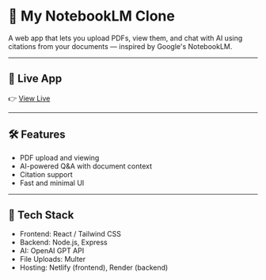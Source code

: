 # 📘 My NotebookLM Clone

A web app that lets you upload PDFs, view them, and chat with AI using citations from your documents — inspired by Google's NotebookLM.

---

## 🚀 Live App
👉 [View Live](https://notebook-llm-frontend.vercel.app/)

---

## 🛠️ Features
- PDF upload and viewing
- AI-powered Q&A with document context
- Citation support
- Fast and minimal UI

---

## 🧰 Tech Stack
- Frontend: React / Tailwind CSS
- Backend: Node.js, Express
- AI: OpenAI GPT API
- File Uploads: Multer
- Hosting: Netlify (frontend), Render (backend)